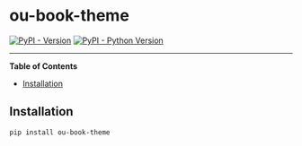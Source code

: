# ou-book-theme

[![PyPI - Version](https://img.shields.io/pypi/v/ou-book-theme.svg)](https://pypi.org/project/ou-book-theme)
[![PyPI - Python Version](https://img.shields.io/pypi/pyversions/ou-book-theme.svg)](https://pypi.org/project/ou-book-theme)

-----

**Table of Contents**

- [Installation](#installation)

## Installation

```console
pip install ou-book-theme
```
